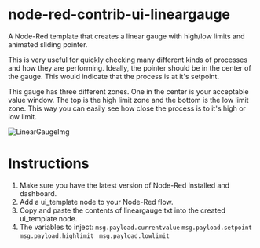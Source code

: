 # node-red-contrib-ui-lineargauge
A Node-Red template that creates a linear gauge with high/low limits and animated sliding pointer.

This is very useful for quickly checking many different kinds of processes and how they are performing.
Ideally, the pointer should be in the center of the gauge. This would indicate that the process is at it's setpoint.

This gauge has three different zones. One in the center is your acceptable value window. The top is the high limit zone and the bottom is the low limit zone. This way you can easily see how close the process is to it's high or low limit.

![LinearGaugeImg](https://github.com/seth350/node-red-contrib-ui-lineargauge/blob/master/lineargauge.png?raw=true)

# Instructions
1. Make sure you have the latest version of Node-Red installed and dashboard.
1. Add a ui_template node to your Node-Red flow.
1. Copy and paste the contents of lineargauge.txt into the created ui_template node.
1. The variables to inject:
`msg.payload.currentvalue`
`msg.payload.setpoint`
`msg.payload.highlimit`
` msg.payload.lowlimit`

